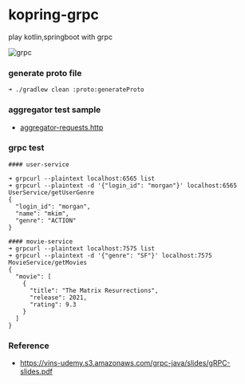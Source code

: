 # kopring-grpc

play kotlin,springboot with grpc

![grpc](https://user-images.githubusercontent.com/85666242/148385053-d7507707-3fbe-4a1c-8919-ce2518a35ca9.png)

### generate proto file

```
➜ ./gradlew clean :proto:generateProto
```

### aggregator test sample

- [aggregator-requests.http](./aggregator-service/src/main/resources/aggregator-requests.http)

### grpc test

```
#### user-service

➜ grpcurl --plaintext localhost:6565 list
➜ grpcurl --plaintext -d '{"login_id": "morgan"}' localhost:6565 UserService/getUserGenre
{
  "login_id": "morgan",
  "name": "mkim",
  "genre": "ACTION"
}

#### movie-service
➜ grpcurl --plaintext localhost:7575 list
➜ grpcurl --plaintext -d '{"genre": "SF"}' localhost:7575 MovieService/getMovies
{
  "movie": [
    {
      "title": "The Matrix Resurrections",
      "release": 2021,
      "rating": 9.3
    }
  ]
}
```

### Reference

- https://vins-udemy.s3.amazonaws.com/grpc-java/slides/gRPC-slides.pdf
